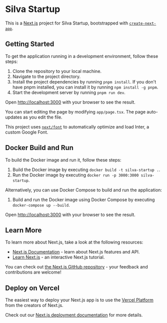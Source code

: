  # Silva Startup

 This is a [Next.js](https://nextjs.org/) project for Silva Startup, bootstrapped with [`create-next-app`](https://github.com/vercel/next.js/tree/canary/packages/create-next-app).

 ## Getting Started

 To get the application running in a development environment, follow these steps:

 1. Clone the repository to your local machine.
 2. Navigate to the project directory.
 3. Install the project dependencies by running `pnpm install`. If you don't have pnpm installed, you can install it by running `npm install -g pnpm`.
 4. Start the development server by running `pnpm run dev`.

 Open [http://localhost:3000](http://localhost:3000) with your browser to see the result.

 You can start editing the page by modifying `app/page.tsx`. The page auto-updates as you edit the file.

 This project uses [`next/font`](https://nextjs.org/docs/basic-features/font-optimization) to automatically optimize and load Inter, a custom Google Font.

 ## Docker Build and Run

 To build the Docker image and run it, follow these steps:

 1. Build the Docker image by executing `docker build -t silva-startup .`.
 2. Run the Docker image by executing `docker run -p 3000:3000 silva-startup`.

 Alternatively, you can use Docker Compose to build and run the application:

 1. Build and run the Docker image using Docker Compose by executing `docker-compose up --build`.

 Open [http://localhost:3000](http://localhost:3000) with your browser to see the result.

 ## Learn More

 To learn more about Next.js, take a look at the following resources:

 - [Next.js Documentation](https://nextjs.org/docs) - learn about Next.js features and API.
 - [Learn Next.js](https://nextjs.org/learn) - an interactive Next.js tutorial.

 You can check out [the Next.js GitHub repository](https://github.com/vercel/next.js/) - your feedback and contributions are welcome!

 ## Deploy on Vercel

 The easiest way to deploy your Next.js app is to use the [Vercel Platform](https://vercel.com/new?utm_medium=default-template&filter=next.js&utm_source=create-next-app&utm_campaign=create-next-app-readme) from the creators of Next.js.

 Check out our [Next.js deployment documentation](https://nextjs.org/docs/deployment) for more details.
